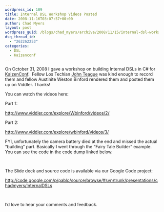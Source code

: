 ```yaml
---
wordpress_id: 109
title: Internal DSL Workshop Videos Posted
date: 2008-11-16T03:07:57+00:00
author: Chad Myers
layout: post
wordpress_guid: /blogs/chad_myers/archive/2008/11/15/internal-dsl-workshop-videos-posted.aspx
dsq_thread_id:
  - "262262253"
categories:
  - DSL
  - Kaizenconf
---
```

On October 31, 2008 I gave a workshop on building Internal DSLs in C# for [KaizenConf](http://www.kaizenconf.com/).&#160; Fellow Los Techian [John Teague](http://www.viddler.com/explore/Wbinford/videos/2/) was kind enough to record them and fellow Austinite Weston Binford rendered them and posted them up on Viddler. Thanks!

You can watch the videos here:

Part 1:

<http://www.viddler.com/explore/Wbinford/videos/2/>

Part 2:

<http://www.viddler.com/explore/wbinford/videos/3/>

FYI, unfortunately the camera battery died at the end and missed the actual “building” part. Basically I went through the “Fairy Tale Builder” example. You can see the code in the code dump linked below.

&#160;

The Slide deck and source code is available via our Google Code project:

<http://code.google.com/p/pablo/source/browse/#svn/trunk/presentations/chadmyers/InternalDSLs>

&#160;

I’d love to hear your comments and feedback.